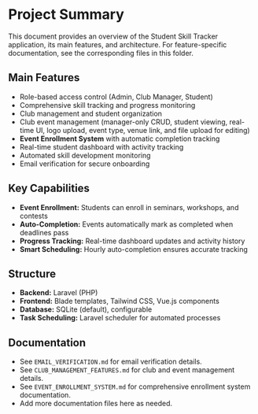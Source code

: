 # Project Summary

This document provides an overview of the Student Skill Tracker application, its main features, and architecture. For feature-specific documentation, see the corresponding files in this folder.

## Main Features
- Role-based access control (Admin, Club Manager, Student)
- Comprehensive skill tracking and progress monitoring
- Club management and student organization
- Club event management (manager-only CRUD, student viewing, real-time UI, logo upload, event type, venue link, and file upload for editing)
- **Event Enrollment System** with automatic completion tracking
- Real-time student dashboard with activity tracking
- Automated skill development monitoring
- Email verification for secure onboarding

## Key Capabilities
- **Event Enrollment:** Students can enroll in seminars, workshops, and contests
- **Auto-Completion:** Events automatically mark as completed when deadlines pass
- **Progress Tracking:** Real-time dashboard updates and activity history
- **Smart Scheduling:** Hourly auto-completion ensures accurate tracking

## Structure
- **Backend:** Laravel (PHP)
- **Frontend:** Blade templates, Tailwind CSS, Vue.js components
- **Database:** SQLite (default), configurable
- **Task Scheduling:** Laravel scheduler for automated processes

## Documentation
- See `EMAIL_VERIFICATION.md` for email verification details.
- See `CLUB_MANAGEMENT_FEATURES.md` for club and event management details.
- See `EVENT_ENROLLMENT_SYSTEM.md` for comprehensive enrollment system documentation.
- Add more documentation files here as needed.
